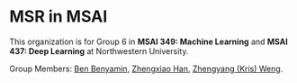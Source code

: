 # MSR in MSAI
This organization is for Group 6 in **MSAI 349: Machine Learning** and **MSAI 437: Deep Learning** at Northwestern University.

Group Members: [Ben Benyamin](https://github.com/BenBenyamin), [Zhengxiao Han](https://absrat.com), [Zhengyang (Kris) Weng](https://wengmister.github.io/).
